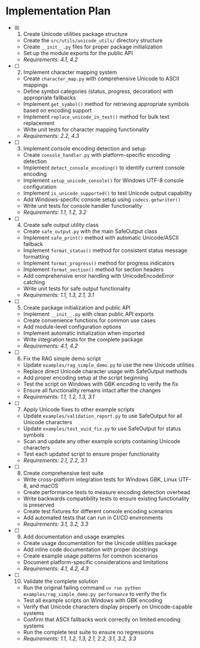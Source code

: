 # Implementation Plan

- [x] 1. Create Unicode utilities package structure





  - Create the `src/utils/unicode_utils/` directory structure
  - Create `__init__.py` files for proper package initialization
  - Set up the module exports for the public API
  - _Requirements: 4.1, 4.2_

- [ ] 2. Implement character mapping system






  - Create `character_map.py` with comprehensive Unicode to ASCII mappings
  - Define symbol categories (status, progress, decoration) with appropriate fallbacks
  - Implement `get_symbol()` method for retrieving appropriate symbols based on encoding support
  - Implement `replace_unicode_in_text()` method for bulk text replacement
  - Write unit tests for character mapping functionality
  - _Requirements: 2.2, 4.3_

- [ ] 3. Implement console encoding detection and setup
  - Create `console_handler.py` with platform-specific encoding detection
  - Implement `detect_console_encoding()` to identify current console encoding
  - Implement `setup_unicode_console()` for Windows UTF-8 console configuration
  - Implement `is_unicode_supported()` to test Unicode output capability
  - Add Windows-specific console setup using `codecs.getwriter()`
  - Write unit tests for console handler functionality
  - _Requirements: 1.1, 1.2, 3.2_

- [ ] 4. Create safe output utility class
  - Create `safe_output.py` with the main SafeOutput class
  - Implement `safe_print()` method with automatic Unicode/ASCII fallback
  - Implement `format_status()` method for consistent status message formatting
  - Implement `format_progress()` method for progress indicators
  - Implement `format_section()` method for section headers
  - Add comprehensive error handling with UnicodeEncodeError catching
  - Write unit tests for safe output functionality
  - _Requirements: 1.1, 1.3, 2.1, 3.1_

- [ ] 5. Create package initialization and public API
  - Implement `__init__.py` with clean public API exports
  - Create convenience functions for common use cases
  - Add module-level configuration options
  - Implement automatic initialization when imported
  - Write integration tests for the complete package
  - _Requirements: 4.1, 4.2_

- [ ] 6. Fix the RAG simple demo script
  - Update `examples/rag_simple_demo.py` to use the new Unicode utilities
  - Replace direct Unicode character usage with SafeOutput methods
  - Add proper encoding setup at the script beginning
  - Test the script on Windows with GBK encoding to verify the fix
  - Ensure all functionality remains intact after the changes
  - _Requirements: 1.1, 1.2, 1.3, 3.1_

- [ ] 7. Apply Unicode fixes to other example scripts
  - Update `examples/validation_report.py` to use SafeOutput for all Unicode characters
  - Update `examples/test_uuid_fix.py` to use SafeOutput for status symbols
  - Scan and update any other example scripts containing Unicode characters
  - Test each updated script to ensure proper functionality
  - _Requirements: 2.1, 2.2, 3.1_

- [ ] 8. Create comprehensive test suite
  - Write cross-platform integration tests for Windows GBK, Linux UTF-8, and macOS
  - Create performance tests to measure encoding detection overhead
  - Write backwards compatibility tests to ensure existing functionality is preserved
  - Create test fixtures for different console encoding scenarios
  - Add automated tests that can run in CI/CD environments
  - _Requirements: 3.1, 3.2, 3.3_

- [ ] 9. Add documentation and usage examples
  - Create usage documentation for the Unicode utilities package
  - Add inline code documentation with proper docstrings
  - Create example usage patterns for common scenarios
  - Document platform-specific considerations and limitations
  - _Requirements: 4.1, 4.2, 4.3_

- [ ] 10. Validate the complete solution
  - Run the original failing command `uv run python examples/rag_simple_demo.py performance` to verify the fix
  - Test all example scripts on Windows with GBK encoding
  - Verify that Unicode characters display properly on Unicode-capable systems
  - Confirm that ASCII fallbacks work correctly on limited encoding systems
  - Run the complete test suite to ensure no regressions
  - _Requirements: 1.1, 1.2, 1.3, 2.1, 2.2, 3.1, 3.2, 3.3_